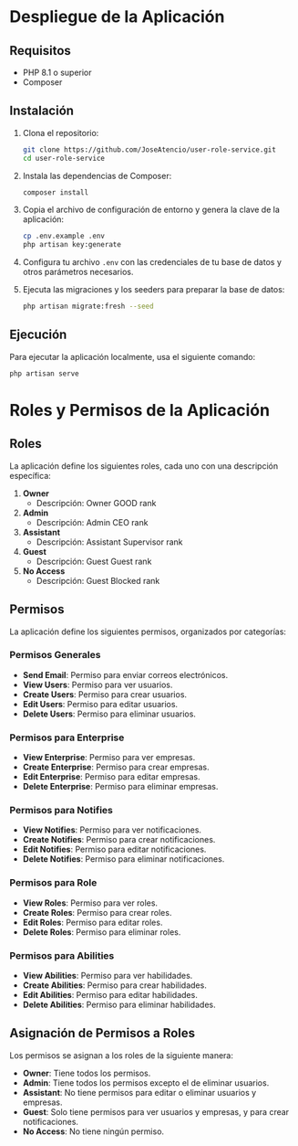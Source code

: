 # Despliegue de la Aplicación

## Requisitos

- PHP 8.1 o superior
- Composer

## Instalación

1. Clona el repositorio:
    ```sh
    git clone https://github.com/JoseAtencio/user-role-service.git
    cd user-role-service
    ```

2. Instala las dependencias de Composer:
    ```sh
    composer install
    ```

3. Copia el archivo de configuración de entorno y genera la clave de la aplicación:
    ```sh
    cp .env.example .env
    php artisan key:generate
    ```

4. Configura tu archivo `.env` con las credenciales de tu base de datos y otros parámetros necesarios.

5. Ejecuta las migraciones y los seeders para preparar la base de datos:
    ```sh
    php artisan migrate:fresh --seed 
    ```

## Ejecución

Para ejecutar la aplicación localmente, usa el siguiente comando:

```sh
php artisan serve
 ```

# Roles y Permisos de la Aplicación

## Roles

La aplicación define los siguientes roles, cada uno con una descripción específica:

1. **Owner**
   - Descripción: Owner GOOD rank
2. **Admin**
   - Descripción: Admin CEO rank
3. **Assistant**
   - Descripción: Assistant Supervisor rank
4. **Guest**
   - Descripción: Guest Guest rank
5. **No Access**
   - Descripción: Guest Blocked rank

## Permisos

La aplicación define los siguientes permisos, organizados por categorías:

### Permisos Generales
- **Send Email**: Permiso para enviar correos electrónicos.
- **View Users**: Permiso para ver usuarios.
- **Create Users**: Permiso para crear usuarios.
- **Edit Users**: Permiso para editar usuarios.
- **Delete Users**: Permiso para eliminar usuarios.

### Permisos para Enterprise
- **View Enterprise**: Permiso para ver empresas.
- **Create Enterprise**: Permiso para crear empresas.
- **Edit Enterprise**: Permiso para editar empresas.
- **Delete Enterprise**: Permiso para eliminar empresas.

### Permisos para Notifies
- **View Notifies**: Permiso para ver notificaciones.
- **Create Notifies**: Permiso para crear notificaciones.
- **Edit Notifies**: Permiso para editar notificaciones.
- **Delete Notifies**: Permiso para eliminar notificaciones.

### Permisos para Role
- **View Roles**: Permiso para ver roles.
- **Create Roles**: Permiso para crear roles.
- **Edit Roles**: Permiso para editar roles.
- **Delete Roles**: Permiso para eliminar roles.

### Permisos para Abilities
- **View Abilities**: Permiso para ver habilidades.
- **Create Abilities**: Permiso para crear habilidades.
- **Edit Abilities**: Permiso para editar habilidades.
- **Delete Abilities**: Permiso para eliminar habilidades.

## Asignación de Permisos a Roles

Los permisos se asignan a los roles de la siguiente manera:

- **Owner**: Tiene todos los permisos.
- **Admin**: Tiene todos los permisos excepto el de eliminar usuarios.
- **Assistant**: No tiene permisos para editar o eliminar usuarios y empresas.
- **Guest**: Solo tiene permisos para ver usuarios y empresas, y para crear notificaciones.
- **No Access**: No tiene ningún permiso.
